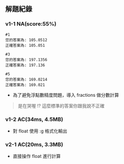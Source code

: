 ## 解題紀錄
### v1-1 NA(score:55%)
```text
#1
您的答案為: 105.0512
正確答案為: 105.051

#3
您的答案為: 197.1356
正確答案為: 197.136

#5
您的答案為: 169.0214
正確答案為: 169.021
```
- 為了避免浮點數精度問題，導入 fractions 做分數計算

> 是在哭喔 !? 這麼標準的答案你跟我說不正確

### v1-2 AC(34ms, 4.5MB)
- 對 float 使用 :g 格式化輸出

### v2-1 AC(20ms, 3.3MB)
- 直接操作 float 進行計算
